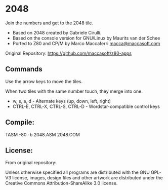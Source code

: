 # 2048

Join the numbers and get to the 2048 tile.

* Based on 2048 created by Gabriele Cirulli.
* Based on the console version for GNU/Linux by Maurits van der Schee
* Ported to Z80 and CP/M by Marco Maccaferri <macca@maccasoft.com>

Original Repository: https://github.com/maccasoft/z80-apps

## Commands

Use the arrow keys to move the tiles.

When two tiles with the same number touch, they merge into one.

* w, s, a, d - Alternate keys (up, down, left, right)
* CTRL-E, CTRL-X, CTRL-S, CTRL-D - Wordstar-compatible control keys

## Compile:

TASM -80 -b 2048.ASM 2048.COM

## License:

From original repository:

Unless otherwise specified all programs are distributed with the GNU GPL-V3 license, images, design files and other artwork are distributed under the Creative Commons Attribution-ShareAlike 3.0 license.

